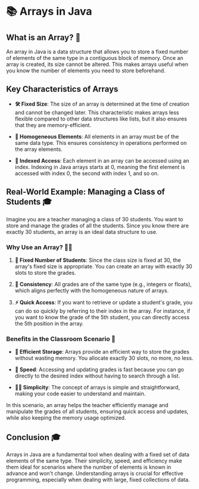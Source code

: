 # 📚 Arrays in Java

## What is an Array? 🤔

An array in Java is a data structure that allows you to store a fixed number of elements of the same type in a contiguous block of memory. Once an array is created, its size cannot be altered. This makes arrays useful when you know the number of elements you need to store beforehand.

## Key Characteristics of Arrays

- **🛠️ Fixed Size**: The size of an array is determined at the time of creation and cannot be changed later. This characteristic makes arrays less flexible compared to other data structures like lists, but it also ensures that they are memory-efficient.
  
- **🧩 Homogeneous Elements**: All elements in an array must be of the same data type. This ensures consistency in operations performed on the array elements.

- **🎯 Indexed Access**: Each element in an array can be accessed using an index. Indexing in Java arrays starts at 0, meaning the first element is accessed with index 0, the second with index 1, and so on.

## Real-World Example: Managing a Class of Students 🎓

Imagine you are a teacher managing a class of 30 students. You want to store and manage the grades of all the students. Since you know there are exactly 30 students, an array is an ideal data structure to use. 

### Why Use an Array? 🤷‍♀️

1. **🛑 Fixed Number of Students**: Since the class size is fixed at 30, the array's fixed size is appropriate. You can create an array with exactly 30 slots to store the grades.

2. **🎨 Consistency**: All grades are of the same type (e.g., integers or floats), which aligns perfectly with the homogeneous nature of arrays.

3. **⚡ Quick Access**: If you want to retrieve or update a student's grade, you can do so quickly by referring to their index in the array. For instance, if you want to know the grade of the 5th student, you can directly access the 5th position in the array.

### Benefits in the Classroom Scenario 🏫

- **💾 Efficient Storage**: Arrays provide an efficient way to store the grades without wasting memory. You allocate exactly 30 slots, no more, no less.

- **🚀 Speed**: Accessing and updating grades is fast because you can go directly to the desired index without having to search through a list.

- **🧑‍💻 Simplicity**: The concept of arrays is simple and straightforward, making your code easier to understand and maintain.

In this scenario, an array helps the teacher efficiently manage and manipulate the grades of all students, ensuring quick access and updates, while also keeping the memory usage optimized.

## Conclusion 🎓

Arrays in Java are a fundamental tool when dealing with a fixed set of data elements of the same type. Their simplicity, speed, and efficiency make them ideal for scenarios where the number of elements is known in advance and won't change. Understanding arrays is crucial for effective programming, especially when dealing with large, fixed collections of data.
